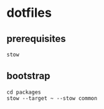 
# dotfiles

## prerequisites

`stow`

## bootstrap

```shell
cd packages
stow --target ~ --stow common
```
